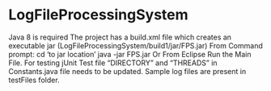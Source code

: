 # LogFileProcessingSystem


  Java 8 is required
  The project has a build.xml file which creates an executable jar (LogFileProcessingSystem/build1/jar/FPS.jar)
  From Command prompt: 
  cd ‘to jar location’
  java -jar FPS.jar
  Or
  From Eclipse Run the Main File.
  For testing jUnit Test file “DIRECTORY” and “THREADS” in Constants.java file needs to be updated.
  Sample log files are present in testFiles folder.
